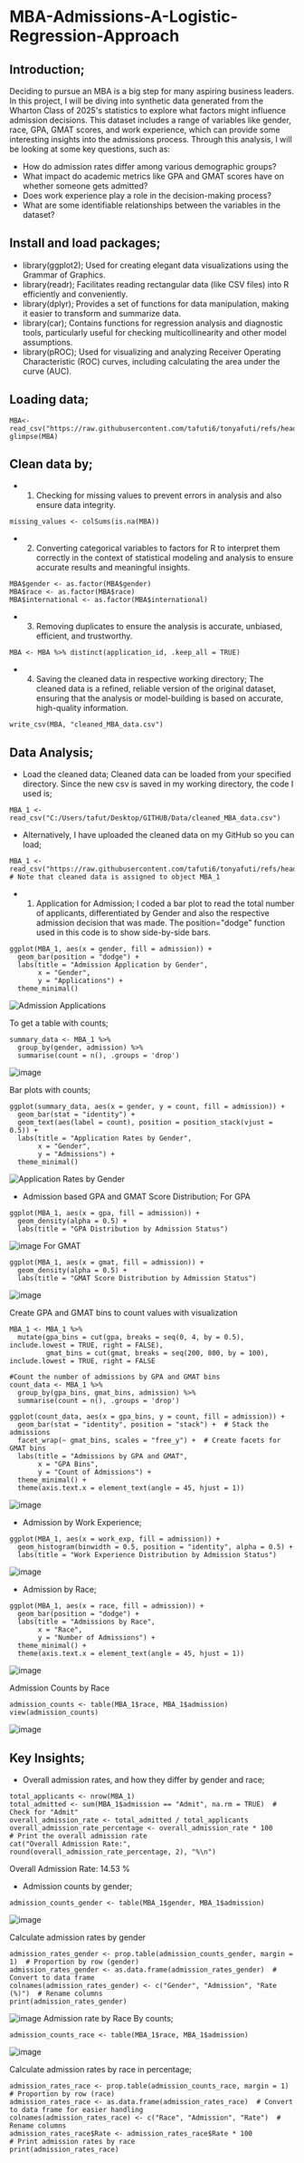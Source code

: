 # MBA-Admissions-A-Logistic-Regression-Approach
## Introduction;
Deciding to pursue an MBA is a big step for many aspiring business leaders. In this project, I will be diving into synthetic data generated from the Wharton Class of 2025's statistics to explore what factors might influence admission decisions. This dataset includes a range of variables like gender, race, GPA, GMAT scores, and work experience, which can provide some interesting insights into the admissions process.
Through this analysis, I will be looking at some key questions, such as:
- How do admission rates differ among various demographic groups?
- What impact do academic metrics like GPA and GMAT scores have on whether someone gets admitted?
- Does work experience play a role in the decision-making process?
- What are some identifiable relationships between the variables in the dataset? 

## Install and load packages; 
- library(ggplot2); Used for creating elegant data visualizations using the Grammar of Graphics.
- library(readr); Facilitates reading rectangular data (like CSV files) into R efficiently and conveniently.
- library(dplyr); Provides a set of functions for data manipulation, making it easier to transform and summarize data.
- library(car); Contains functions for regression analysis and diagnostic tools, particularly useful for checking multicollinearity and other model assumptions.
- library(pROC); Used for visualizing and analyzing Receiver Operating Characteristic (ROC) curves, including calculating the area under the curve (AUC).

## Loading data;
``` (R)
MBA<- read_csv("https://raw.githubusercontent.com/tafuti6/tonyafuti/refs/heads/main/MBA.csv")
glimpse(MBA)
```
## Clean data by;
- 1. Checking for missing values to prevent errors in analysis and also ensure data integrity.
```
missing_values <- colSums(is.na(MBA))
```
- 2. Converting categorical variables to factors for R to interpret them correctly in the context of statistical modeling and analysis to ensure accurate results and meaningful insights.
```
MBA$gender <- as.factor(MBA$gender)
MBA$race <- as.factor(MBA$race)
MBA$international <- as.factor(MBA$international)
```
- 3. Removing duplicates to ensure the analysis is accurate, unbiased, efficient, and trustworthy.
```
MBA <- MBA %>% distinct(application_id, .keep_all = TRUE)
```
- 4. Saving the cleaned data in respective working directory; The cleaned data is a refined, reliable version of the original dataset, ensuring that the analysis or model-building is based on accurate, high-quality information. 
```
write_csv(MBA, "cleaned_MBA_data.csv")
```
## Data Analysis;
- Load the cleaned data; Cleaned data can be loaded from your specified directory. Since the new csv is saved in my working directory, the code I used is; 
```
MBA_1 <- read_csv("C:/Users/tafut/Desktop/GITHUB/Data/cleaned_MBA_data.csv")
```
- Alternatively, I have uploaded the cleaned data on my GitHub so you can load;
```
MBA_1 <-read_csv("https://raw.githubusercontent.com/tafuti6/tonyafuti/refs/heads/main/cleaned_MBA_data.csv") # Note that cleaned data is assigned to object MBA_1
```
- 1. Application for Admission; I coded a bar plot to read the total number of applicants, differentiated by Gender and also the respective admission decision that was made. The position="dodge" function used in this code is to show side-by-side bars.
```
ggplot(MBA_1, aes(x = gender, fill = admission)) +
  geom_bar(position = "dodge") +
  labs(title = "Admission Application by Gender",
       x = "Gender",
       y = "Applications") +
  theme_minimal()
```
![Admission Applications](https://github.com/user-attachments/assets/56ed4e38-bb92-4adc-a547-75f784cb8524)

To get a table with counts;
```
summary_data <- MBA_1 %>%
  group_by(gender, admission) %>%
  summarise(count = n(), .groups = 'drop')
```
![image](https://github.com/user-attachments/assets/17eaa921-b8bd-4f01-bc30-8cb3805f61d2)

Bar plots with counts;
```
ggplot(summary_data, aes(x = gender, y = count, fill = admission)) +
  geom_bar(stat = "identity") + 
  geom_text(aes(label = count), position = position_stack(vjust = 0.5)) + 
  labs(title = "Application Rates by Gender",
       x = "Gender",
       y = "Admissions") +
  theme_minimal()
```
![Application Rates by Gender](https://github.com/user-attachments/assets/88959928-7d35-458c-9199-196fdc04897c)

- Admission based GPA and GMAT Score Distribution;
For GPA
```
ggplot(MBA_1, aes(x = gpa, fill = admission)) +
  geom_density(alpha = 0.5) +
  labs(title = "GPA Distribution by Admission Status")
```
![image](https://github.com/user-attachments/assets/3152a946-4fea-4d98-9f22-ea10bad5a30d)
For GMAT
```
ggplot(MBA_1, aes(x = gmat, fill = admission)) +
  geom_density(alpha = 0.5) +
  labs(title = "GMAT Score Distribution by Admission Status")
```
![image](https://github.com/user-attachments/assets/0f3978c7-0111-4acf-abf3-3e2d8ad43a41)

Create GPA and GMAT bins to count values with visualization
```
MBA_1 <- MBA_1 %>%
  mutate(gpa_bins = cut(gpa, breaks = seq(0, 4, by = 0.5), include.lowest = TRUE, right = FALSE),
         gmat_bins = cut(gmat, breaks = seq(200, 800, by = 100), include.lowest = TRUE, right = FALSE

#Count the number of admissions by GPA and GMAT bins
count_data <- MBA_1 %>%
  group_by(gpa_bins, gmat_bins, admission) %>%
  summarise(count = n(), .groups = 'drop')

ggplot(count_data, aes(x = gpa_bins, y = count, fill = admission)) +
  geom_bar(stat = "identity", position = "stack") +  # Stack the admissions
  facet_wrap(~ gmat_bins, scales = "free_y") +  # Create facets for GMAT bins
  labs(title = "Admissions by GPA and GMAT",
       x = "GPA Bins",
       y = "Count of Admissions") +
  theme_minimal() +
  theme(axis.text.x = element_text(angle = 45, hjust = 1))  
```
![image](https://github.com/user-attachments/assets/b8f78d86-2250-490b-a9df-83ea947b70dd)

- Admission by Work Experience;
```
ggplot(MBA_1, aes(x = work_exp, fill = admission)) +
  geom_histogram(binwidth = 0.5, position = "identity", alpha = 0.5) +
  labs(title = "Work Experience Distribution by Admission Status")
```
![image](https://github.com/user-attachments/assets/895420d2-3000-47f8-97a2-0a87ff4a9d04)

- Admission by Race;
```
ggplot(MBA_1, aes(x = race, fill = admission)) +
  geom_bar(position = "dodge") +  
  labs(title = "Admissions by Race",
       x = "Race",
       y = "Number of Admissions") +
  theme_minimal() +
  theme(axis.text.x = element_text(angle = 45, hjust = 1))  
```
![image](https://github.com/user-attachments/assets/ed7de1df-0884-41a7-9f55-04c87af13c22)

Admission Counts by Race
```
admission_counts <- table(MBA_1$race, MBA_1$admission)
view(admission_counts)
```
![image](https://github.com/user-attachments/assets/68fe9fb2-a83e-40c3-90cb-6ae5d705ef34)

## Key Insights;
- Overall admission rates, and how they differ by gender and race;
```
total_applicants <- nrow(MBA_1)
total_admitted <- sum(MBA_1$admission == "Admit", na.rm = TRUE)  # Check for "Admit"
overall_admission_rate <- total_admitted / total_applicants
overall_admission_rate_percentage <- overall_admission_rate * 100
# Print the overall admission rate
cat("Overall Admission Rate:", round(overall_admission_rate_percentage, 2), "%\n")
```
Overall Admission Rate: 14.53 %
- Admission counts by gender;
```
admission_counts_gender <- table(MBA_1$gender, MBA_1$admission)
```
![image](https://github.com/user-attachments/assets/00a680dc-75c9-44f6-9787-5b32f0e021ad)

Calculate admission rates by gender
```
admission_rates_gender <- prop.table(admission_counts_gender, margin = 1)  # Proportion by row (gender)
admission_rates_gender <- as.data.frame(admission_rates_gender)  # Convert to data frame 
colnames(admission_rates_gender) <- c("Gender", "Admission", "Rate (%)")  # Rename columns
print(admission_rates_gender)
```
![image](https://github.com/user-attachments/assets/2a0de274-6ec5-4f77-ac66-ddabdff20192)
Admission rate by Race
By counts;
```
admission_counts_race <- table(MBA_1$race, MBA_1$admission)
```
![image](https://github.com/user-attachments/assets/45946223-7a13-4c94-a708-564bcc1623db)

Calculate admission rates by race in percentage;
```
admission_rates_race <- prop.table(admission_counts_race, margin = 1)  # Proportion by row (race)
admission_rates_race <- as.data.frame(admission_rates_race)  # Convert to data frame for easier handling
colnames(admission_rates_race) <- c("Race", "Admission", "Rate")  # Rename columns
admission_rates_race$Rate <- admission_rates_race$Rate * 100
# Print admission rates by race
print(admission_rates_race)
```






